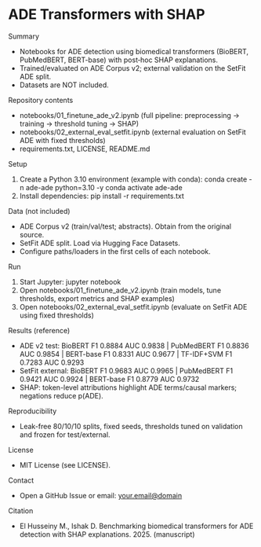 ADE Transformers with SHAP
================================

Summary
- Notebooks for ADE detection using biomedical transformers (BioBERT, PubMedBERT, BERT-base) with post‑hoc SHAP explanations.
- Trained/evaluated on ADE Corpus v2; external validation on the SetFit ADE split.
- Datasets are NOT included.

Repository contents
- notebooks/01_finetune_ade_v2.ipynb   (full pipeline: preprocessing → training → threshold tuning → SHAP)
- notebooks/02_external_eval_setfit.ipynb   (external evaluation on SetFit ADE with fixed thresholds)
- requirements.txt, LICENSE, README.md

Setup
1) Create a Python 3.10 environment (example with conda):
   conda create -n ade-ade python=3.10 -y
   conda activate ade-ade
2) Install dependencies:
   pip install -r requirements.txt

Data (not included)
- ADE Corpus v2 (train/val/test; abstracts). Obtain from the original source.
- SetFit ADE split. Load via Hugging Face Datasets.
- Configure paths/loaders in the first cells of each notebook.

Run
1) Start Jupyter:  jupyter notebook
2) Open notebooks/01_finetune_ade_v2.ipynb  (train models, tune thresholds, export metrics and SHAP examples)
3) Open notebooks/02_external_eval_setfit.ipynb  (evaluate on SetFit ADE using fixed thresholds)

Results (reference)
- ADE v2 test:    BioBERT F1 0.8884 AUC 0.9838 | PubMedBERT F1 0.8836 AUC 0.9854 | BERT-base F1 0.8331 AUC 0.9677 | TF-IDF+SVM F1 0.7283 AUC 0.9293
- SetFit external: BioBERT F1 0.9683 AUC 0.9965 | PubMedBERT F1 0.9421 AUC 0.9924 | BERT-base F1 0.8779 AUC 0.9732
- SHAP: token-level attributions highlight ADE terms/causal markers; negations reduce p(ADE).

Reproducibility
- Leak-free 80/10/10 splits, fixed seeds, thresholds tuned on validation and frozen for test/external.

License
- MIT License (see LICENSE).

Contact
- Open a GitHub Issue or email: <your.email@domain>

Citation
- El Husseiny M., Ishak D. Benchmarking biomedical transformers for ADE detection with SHAP explanations. 2025. (manuscript)
